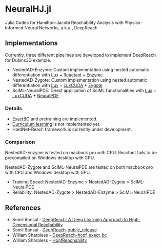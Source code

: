 # NeuralHJ.jl
Julia Codes for Hamilton-Jacobi Reachability Analysis with Physics-Informed Neural Networks, a.k.a., DeepReach.

## Implementations
Currently, three different pipelines are developed to implement DeepReach for Dubins3D example.

- NestedAD-Enzyme: Custom implementation using nested automatic differentiation with [Lux](https://github.com/LuxDL/Lux.jl) + [Reactant](https://github.com/EnzymeAD/Reactant.jl) + [Enzyme](https://github.com/EnzymeAD/Enzyme.jl)
- NestedAD-Zygote: Custom implementation using nested automatic differentiation with [Lux](https://github.com/LuxDL/Lux.jl) + [LuxCUDA](https://github.com/LuxDL/LuxCUDA.jl) + [Zygote](https://github.com/FluxML/Zygote.jl)
- SciML-NeuralPDE: Direct application of SciML functionalities with [Lux](https://github.com/LuxDL/Lux.jl) + [LuxCUDA](https://github.com/LuxDL/LuxCUDA.jl) + [NeuralPDE](https://github.com/SciML/NeuralPDE.jl)

### Details
- [ExactBC](https://arxiv.org/abs/2404.00814) and pretraining are implemented.
- [Curriculum learning](https://doi.org/10.1109/ICRA48506.2021.9561949) is not implemented yet.
- HardNet-Reach framework is currently under development.

### Comparison
NestedAD-Enzyme is tested on macbook pro with CPU. Reactant fails to be precompiled on Windows desktop with GPU.

NestedAD-Zygote and SciML-NeuralPDE are tested on both macbook pro with CPU and Windows desktop with GPU.

- Training Speed: NestedAD-Enzyme > NestedAD-Zygote > SciML-NeuralPDE
- Reliability: NestedAD-Zygote > NestedAD-Enzyme > SciML-NeuralPDE

## References
- Somil Bansal - [DeepReach: A Deep Learning Approach to High-Dimensional Reachability](https://doi.org/10.1109/ICRA48506.2021.9561949)
- Somil Bansal - [DeepReach-public_release](https://github.com/smlbansal/deepreach/tree/public_release)
- William Sharpless - [DeepReach-hopf_exact_bc](https://github.com/willsharpless/deepreach/tree/hopf_exact_bc)
- William Sharpless - [HopfReachability](https://github.com/UCSD-SASLab/HopfReachability)
